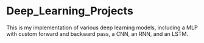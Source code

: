 # Deep_Learning_Projects
This is my implementation of various deep learning models, including a MLP with custom forward and backward pass, a CNN, an RNN, and an LSTM.
